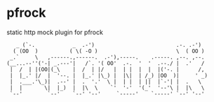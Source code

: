 # pfrock

static http mock plugin for pfrock
    
       _ (`-.            _  .-')                          .-. .-')
      ( (OO  )          ( \( -O )                         \  ( OO )
     _.`     \   ,------.,------.  .-'),-----.    .-----. ,--. ,--.
    (__...--''('-| _.---'|   /`. '( OO'  .-.  '  '  .--./ |  .'   /
     |  /  | |(OO|(_\    |  /  | |/   |  | |  |  |  |('-. |      /,
     |  |_.' |/  |  '--. |  |_.' |\_) |  |\|  | /_) |OO  )|     ' _)
     |  .___.'\_)|  .--' |  .  '.'  \ |  | |  | ||  |`-'| |  .   \
     |  |       \|  |_)  |  |\  \    `'  '-'  '(_'  '--'\ |  |\   \
     `--'        `--'    `--' '--'     `-----'    `-----' `--' '--'
